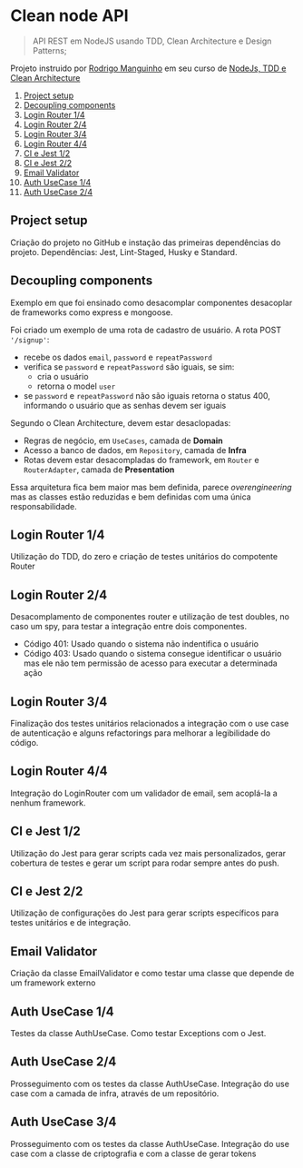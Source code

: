 # Clean node API
> API REST em NodeJS usando TDD, Clean Architecture e Design Patterns;

Projeto instruido por [Rodrigo Manguinho](https://www.linkedin.com/in/rmanguinho/) em seu curso de [NodeJs, TDD e Clean Architecture](https://www.youtube.com/playlist?list=PL9aKtVrF05DyEwK5kdvzrYXFdpZfj1dsG)

1. [Project setup](#project-setup)
2. [Decoupling components](#decoupling-components)
3. [Login Router 1/4](#login-router-14)
4. [Login Router 2/4](#login-router-24)
5. [Login Router 3/4](#login-router-34)
6. [Login Router 4/4](#login-router-44)
7. [CI e Jest 1/2](#ci-e-jest-12)
8. [CI e Jest 2/2](#ci-e-jest-22)
9. [Email Validator](#email-validator)
10. [Auth UseCase 1/4](#auth-usecase-14)
11. [Auth UseCase 2/4](#auth-usecase-24)

## Project setup
Criação do projeto no GitHub e instação das primeiras dependências do projeto. Dependências: Jest, Lint-Staged, Husky e Standard.

## Decoupling components
Exemplo em que foi ensinado como desacomplar componentes desacoplar de frameworks como express e mongoose.

Foi criado um exemplo de uma rota de cadastro de usuário. A rota POST `'/signup'`:
- recebe os dados `email`, `password` e `repeatPassword`
- verifica se `password` e `repeatPassword` são iguais, se sim:
    - cria o usuário
    - retorna o model `user`
- se `password` e `repeatPassword` não são iguais retorna o status 400, informando o usuário que as senhas devem ser iguais

Segundo o Clean Architecture, devem estar desaclopadas:
- Regras de negócio, em `UseCases`, camada de __Domain__
- Acesso a banco de dados, em `Repository`, camada de __Infra__
- Rotas devem estar desacompladas do framework, em `Router` e `RouterAdapter`, camada de __Presentation__

Essa arquitetura fica bem maior mas bem definida, parece _overengineering_ mas as classes estão reduzidas e bem definidas com uma única responsabilidade.

## Login Router 1/4
Utilização do TDD, do zero e criação de testes unitários do compotente Router

## Login Router 2/4
Desacomplamento de componentes router e utilização de test doubles, no caso um spy, para testar a integração entre dois componentes.

- Código 401: Usado quando o sistema não indentifica o usuário
- Código 403: Usado quando o sistema consegue identificar o usuário mas ele não tem permissão de acesso para executar a determinada ação

## Login Router 3/4
Finalização dos testes unitários relacionados a integração com o use case de autenticação e alguns refactorings para melhorar a legibilidade do código.

## Login Router 4/4
Integração do LoginRouter com um validador de email, sem acoplá-la a nenhum framework.

## CI e Jest 1/2
Utilização do Jest para gerar scripts cada vez mais personalizados, gerar cobertura de testes e gerar um script para rodar sempre antes do push.

## CI e Jest 2/2
Utilização de configurações do Jest para gerar scripts específicos para testes unitários e de integração.

## Email Validator
Criação da classe EmailValidator e como testar uma classe que depende de um framework externo

## Auth UseCase 1/4
Testes da classe AuthUseCase. Como testar Exceptions com o Jest.

## Auth UseCase 2/4
Prosseguimento com os testes da classe AuthUseCase. Integração do use case com a camada de infra, através de um repositório.

## Auth UseCase 3/4
Prosseguimento com os testes da classe AuthUseCase. Integração do use case com a classe de criptografia e com a classe de gerar tokens